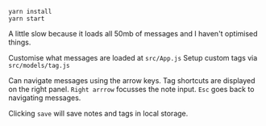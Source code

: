 ```
yarn install
yarn start
```

A little slow because it loads all 50mb of messages and I haven't optimised things.

Customise what messages are loaded at `src/App.js`
Setup custom tags via `src/models/tag.js`

Can navigate messages using the arrow keys.
Tag shortcuts are displayed on the right panel.
`Right arrrow` focusses the note input.
`Esc` goes back to navigating messages.

Clicking `save` will save notes and tags in local storage.
